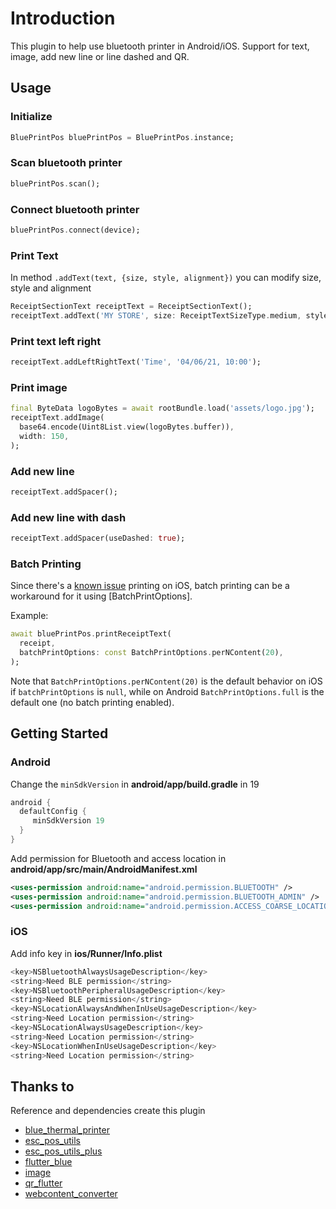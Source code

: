  # Introduction

This plugin to help use bluetooth printer in Android/iOS. Support for text, image, add new line or 
line dashed and QR. 

## Usage
### Initialize
```dart
BluePrintPos bluePrintPos = BluePrintPos.instance; 
```

### Scan bluetooth printer
```dart
bluePrintPos.scan();
```

### Connect bluetooth printer
```dart
bluePrintPos.connect(device);
```

### Print Text
In method ```.addText(text, {size, style, alignment})``` you can modify size, style and alignment
```dart
ReceiptSectionText receiptText = ReceiptSectionText();
receiptText.addText('MY STORE', size: ReceiptTextSizeType.medium, style: ReceiptTextStyleType.bold);
```

### Print text left right
```dart
receiptText.addLeftRightText('Time', '04/06/21, 10:00');
```

### Print image
```dart
final ByteData logoBytes = await rootBundle.load('assets/logo.jpg');
receiptText.addImage(
  base64.encode(Uint8List.view(logoBytes.buffer)),
  width: 150,
);
```

### Add new line
```dart 
receiptText.addSpacer();
```

### Add new line with dash
```dart 
receiptText.addSpacer(useDashed: true);
```

### Batch Printing
Since there's a [known issue](https://github.com/andriyoganp/blue_print_pos/issues/68) printing on iOS, batch printing
can be a workaround for it using [BatchPrintOptions].

Example:
```dart
await bluePrintPos.printReceiptText(
  receipt,
  batchPrintOptions: const BatchPrintOptions.perNContent(20),
);
```
Note that `BatchPrintOptions.perNContent(20)` is the default behavior on iOS if `batchPrintOptions` is `null`, while
on Android `BatchPrintOptions.full` is the default one (no batch printing enabled).

## Getting Started
### Android

Change the ```minSdkVersion``` in **android/app/build.gradle** in 19
```groovy
android {
  defaultConfig {
     minSdkVersion 19
  }
}
```

Add permission for Bluetooth and access location in **android/app/src/main/AndroidManifest.xml**
```xml 
<uses-permission android:name="android.permission.BLUETOOTH" />
<uses-permission android:name="android.permission.BLUETOOTH_ADMIN" />
<uses-permission android:name="android.permission.ACCESS_COARSE_LOCATION"/>
``` 

### iOS
Add info key in **ios/Runner/Info.plist**
```dart
<key>NSBluetoothAlwaysUsageDescription</key>  
<string>Need BLE permission</string>  
<key>NSBluetoothPeripheralUsageDescription</key>  
<string>Need BLE permission</string>  
<key>NSLocationAlwaysAndWhenInUseUsageDescription</key>  
<string>Need Location permission</string>  
<key>NSLocationAlwaysUsageDescription</key>  
<string>Need Location permission</string>  
<key>NSLocationWhenInUseUsageDescription</key>  
<string>Need Location permission</string>
``` 


## Thanks to
Reference and dependencies create this plugin
- [blue_thermal_printer](https://pub.dev/packages/blue_thermal_printer)
- [esc_pos_utils](https://pub.dev/packages/esc_pos_utils)
- [esc_pos_utils_plus](https://pub.dev/packages/esc_pos_utils_plus)
- [flutter_blue](https://pub.dev/packages/flutter_blue)
- [image](https://pub.dev/packages/image)
- [qr_flutter](https://pub.dev/packages/qr_flutter)
- [webcontent_converter](https://pub.dev/packages/webcontent_converter/score)


